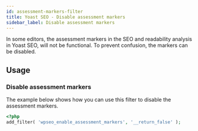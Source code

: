 ```yaml
---
id: assessment-markers-filter
title: Yoast SEO - Disable assessment markers
sidebar_label: Disable assessment markers
---
```

In some editors, the assessment markers in the SEO and readability analysis in Yoast SEO, will not be functional. To prevent confusion, the markers can be disabled.

## Usage
### Disable assessment markers

The example below shows how you can use this filter to disable the assessment markers.
```php
<?php
add_filter( 'wpseo_enable_assessment_markers', '__return_false' );
```
